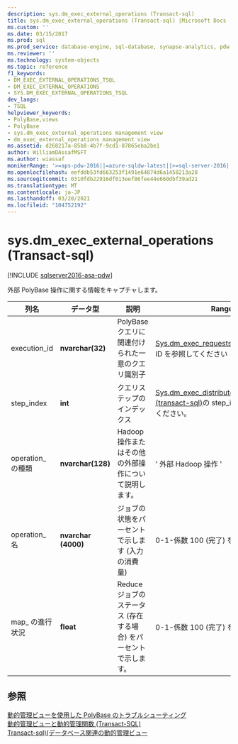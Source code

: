 ```yaml
---
description: sys.dm_exec_external_operations (Transact-sql)
title: sys.dm_exec_external_operations (Transact-sql) |Microsoft Docs
ms.custom: ''
ms.date: 03/15/2017
ms.prod: sql
ms.prod_service: database-engine, sql-database, synapse-analytics, pdw
ms.reviewer: ''
ms.technology: system-objects
ms.topic: reference
f1_keywords:
- DM_EXEC_EXTERNAL_OPERATIONS_TSQL
- DM_EXEC_EXTERNAL_OPERATIONS
- SYS.DM_EXEC_EXTERNAL_OPERATIONS_TSQL
dev_langs:
- TSQL
helpviewer_keywords:
- PolyBase,views
- PolyBase
- sys.dm_exec_external_operations management view
- dm_exec_external_operations management view
ms.assetid: d268217a-85b8-4b7f-9cd1-87865eba2be1
author: WilliamDAssafMSFT
ms.author: wiassaf
monikerRange: '>=aps-pdw-2016||=azure-sqldw-latest||>=sql-server-2016||>=sql-server-linux-2017||=azuresqldb-mi-current'
ms.openlocfilehash: eefddb53fd663253f1491e64874d6a1458213a28
ms.sourcegitcommit: 0310fdb22916df013eef86fee44e660dbf39ad21
ms.translationtype: MT
ms.contentlocale: ja-JP
ms.lasthandoff: 03/20/2021
ms.locfileid: "104752192"
---
```

# <a name="sysdm_exec_external_operations-transact-sql"></a>sys.dm_exec_external_operations (Transact-sql)
[!INCLUDE [sqlserver2016-asa-pdw](../../includes/applies-to-version/sqlserver2016-asa-pdw.md)]

  外部 PolyBase 操作に関する情報をキャプチャします。  
  
|列名|データ型|説明|Range|  
|-----------------|---------------|-----------------|-----------|  
|execution_id|**nvarchar(32)**|PolyBase クエリに関連付けられた一意のクエリ識別子|[Sys.dm_exec_requests &#40;transact-sql&#41;](../../relational-databases/system-dynamic-management-views/sys-dm-exec-requests-transact-sql.md)の ID を参照してください|  
|step_index|**int**|クエリステップのインデックス|[Sys.dm_exec_distributed_request_steps &#40;transact-sql&#41;](../../relational-databases/system-dynamic-management-views/sys-dm-exec-distributed-request-steps-transact-sql.md)の step_index を参照してください。|  
|operation_ の種類|**nvarchar(128)**|Hadoop 操作またはその他の外部操作について説明します。|' 外部 Hadoop 操作 '|  
|operation_ 名|**nvarchar (4000)**|ジョブの状態をパーセントで示します (入力の消費量)|0-1-係数 100 (完了) を乗算|  
|map_ の進行状況|**float**|Reduce ジョブのステータス (存在する場合) をパーセントで示します。|0-1-係数 100 (完了) を乗算|  
  
## <a name="see-also"></a>参照  
 [動的管理ビューを使用した PolyBase のトラブルシューティング](/previous-versions/sql/sql-server-2016/mt146389(v=sql.130))   
 [動的管理ビューと動的管理関数 &#40;Transact-SQL&#41;](~/relational-databases/system-dynamic-management-views/system-dynamic-management-views.md)   
 [Transact-sql&#41;&#40;データベース関連の動的管理ビュー ](../../relational-databases/system-dynamic-management-views/database-related-dynamic-management-views-transact-sql.md)  
  
